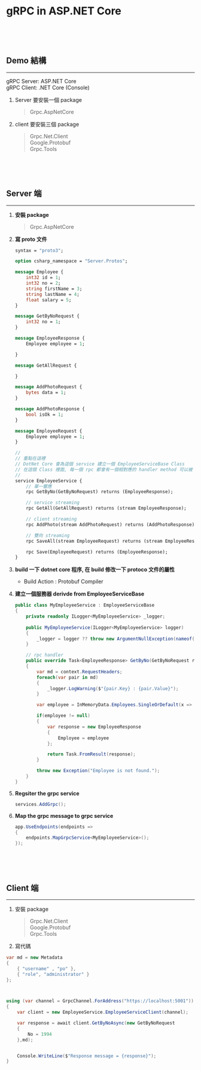 # gRPC in ASP.NET Core


<br><br><br>


## Demo 結構
___
gRPC Server: ASP.NET Core <br>
gRPC Client: .NET Core (Console)

1. Server 要安裝一個 package
    > Grpc.AspNetCore

1. client 要安裝三個 package
    > Grpc.Net.Client <br>
    > Google.Protobuf <br>
    > Grpc.Tools


<br><br><br >

## Server 端
___
1. **安裝 package**
    > Grpc.AspNetCore   

1. **寫 proto 文件**
    ```proto
    syntax = "proto3";

    option csharp_namespace = "Server.Protos";

    message Employee {
        int32 id = 1;
        int32 no = 2;
        string firstName = 3;
        string lastName = 4;
        float salary = 5;
    }

    message GetByNoRequest {
        int32 no = 1;
    }

    message EmployeeResponse {
        Employee employee = 1;

    }

    message GetAllRequest {

    }

    message AddPhotoRequest {
        bytes data = 1;
    }

    message AddPhotoResponse {
        bool isOk = 1;
    }

    message EmployeeRequest {
        Employee employee = 1;
    }

    // 
    // 重點在這裡
    // DotNet Core 會為這個 service 建立一個 EmployeeServiceBase Class
    // 在這個 Class 裡面, 每一個 rpc 都會有一個相對應的 handler method 可以被 override
    //
    service EmployeeService {
        // 單一響應
        rpc GetByNo(GetByNoRequest) returns (EmployeeResponse);

        // service streaming
        rpc GetAll(GetAllRequest) returns (stream EmployeeResponse);

        // client streaming
        rpc AddPhoto(stream AddPhotoRequest) returns (AddPhotoResponse);

        // 雙向 streaming
        rpc SaveAll(stream EmployeeRequest) returns (stream EmployeeResponse);

        rpc Save(EmployeeRequest) returns (EmployeeResponse);
    }
    ```
1. **build 一下 dotnet core 程序, 在 build 修改一下 protoco 文件的屬性**
    - Build Action : Protobuf Compiler

1. **建立一個服務器 derivde from EmployeeServiceBase**
    ```c#
    public class MyEmployeeService : EmployeeServiceBase
    {
        private readonly ILogger<MyEmployeeService> _logger;
        
        public MyEmployeeService(ILogger<MyEmployeeService> logger)
        { 
            _logger = logger ?? throw new ArgumentNullException(nameof(logger));
        }

        // rpc handler
        public override Task<EmployeeResponse> GetByNo(GetByNoRequest request, ServerCallContext context)
        {
            var md = context.RequestHeaders;
            foreach(var pair in md)
            {
                _logger.LogWarning($"{pair.Key} : {pair.Value}");
            }

            var employee = InMemoryData.Employees.SingleOrDefault(x => x.No == request.No);

            if(employee != null)
            {
                var response = new EmployeeResponse
                { 
                    Employee = employee
                };

                return Task.FromResult(response);
            }

            throw new Exception("Employee is not found.");
        }
    }
    ```

1.  **Regsiter the grpc service**
    ```c#
    services.AddGrpc();
    ```

1. **Map the grpc message to grpc service**
    ```c#
    app.UseEndpoints(endpoints =>
    {
        endpoints.MapGrpcService<MyEmployeeService>();
    });
    ```

<br><br><br>

## Client 端
___
1. 安裝 package
    > Grpc.Net.Client <br>
    > Google.Protobuf <br>
    > Grpc.Tools

1. 寫代碼
```c# 
var md = new Metadata
{
    { "username" , "po" },
    { "role", "administrator" }
};



using (var channel = GrpcChannel.ForAddress("https://localhost:5001"))
{
    var client = new EmployeeService.EmployeeServiceClient(channel);

    var response = await client.GetByNoAsync(new GetByNoRequest
    {
        No = 1994
    },md);


    Console.WriteLine($"Response message = {response}");
}
```